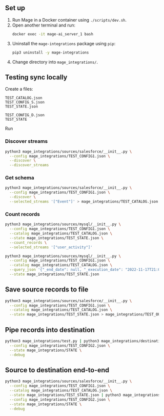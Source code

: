 ## Set up

1. Run Mage in a Docker container using `./scripts/dev.sh`.
1. Open another terminal and run:
    ```bash
    docker exec -it mage-ai_server_1 bash
    ```
1. Uninstall the `mage-integrations` package using `pip`:
    ```bash
    pip3 uninstall -y mage-integrations
    ```
1. Change directory into `mage_integrations/`.

## Testing sync locally

Create a files:

```
TEST_CATALOG.json
TEST_CONFIG_S.json
TEST_STATE.json

TEST_CONFIG_D.json
TEST_STATE
```

Run

### Discover streams

```bash
python3 mage_integrations/sources/salesforce/__init__.py \
  --config mage_integrations/TEST_CONFIG1.json \
  --discover \
  --discover_streams
```

### Get schema

```bash
python3 mage_integrations/sources/salesforce/__init__.py \
  --config mage_integrations/TEST_CONFIG1.json \
  --discover \
  --selected_streams '["Event"]' > mage_integrations/TEST_CATALOG.json
```

### Count records

```bash
python3 mage_integrations/sources/mysql/__init__.py \
  --config mage_integrations/TEST_CONFIG1.json \
  --catalog mage_integrations/TEST_CATALOG.json \
  --state mage_integrations/TEST_STATE.json \
  --count_records \
  --selected_streams '["user_activity"]'
```

```bash
python3 mage_integrations/sources/mysql/__init__.py \
  --config mage_integrations/TEST_CONFIG1.json \
  --catalog mage_integrations/TEST_CATALOG.json \
  --query_json '{"_end_date": null, "_execution_date": "2022-11-17T21:05:53.341319", "_execution_partition": "444/20221117T210443", "_start_date": null, "_limit": 1000, "_offset": 0}' \
  --state mage_integrations/TEST_STATE.json
```

## Save source records to file

```bash
python3 mage_integrations/sources/salesforce/__init__.py \
  --config mage_integrations/TEST_CONFIG1.json \
  --catalog mage_integrations/TEST_CATALOG.json \
  --state mage_integrations/TEST_STATE.json > mage_integrations/TEST_OUTPUT
```

## Pipe records into destination

```bash
python3 mage_integrations/test.py | python3 mage_integrations/destinations/bigquery/__init__.py \
  --config mage_integrations/TEST_CONFIG2.json \
  --state mage_integrations/STATE \
  --debug
```

## Source to destination end-to-end

```bash
python3 mage_integrations/sources/salesforce/__init__.py \
  --config mage_integrations/TEST_CONFIG1.json \
  --catalog mage_integrations/TEST_CATALOG.json \
  --state mage_integrations/TEST_STATE.json | python3 mage_integrations/destinations/bigquery/__init__.py \
  --config mage_integrations/TEST_CONFIG2.json \
  --state mage_integrations/STATE \
  --debug
```
